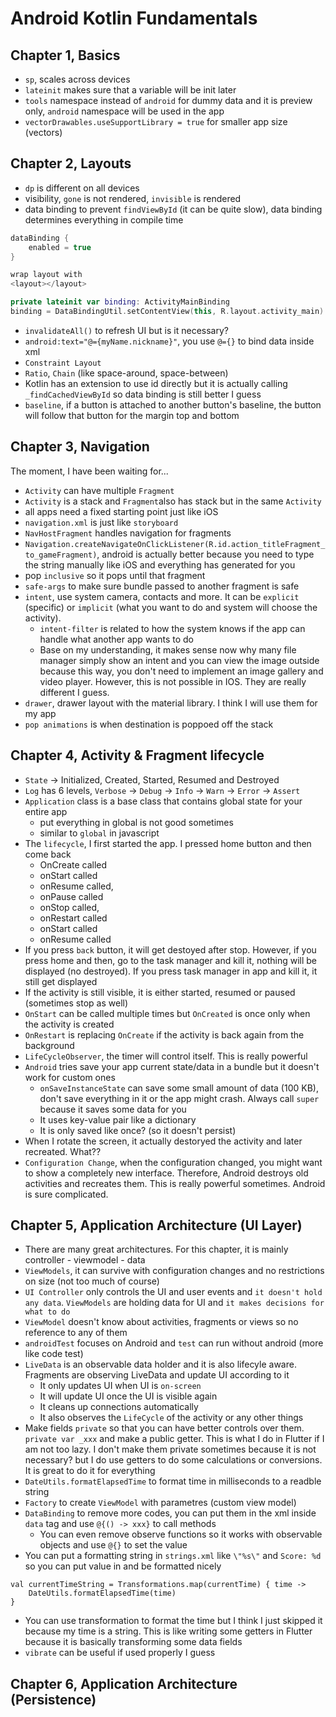 # Android Kotlin Fundamentals
## Chapter 1, Basics
- `sp`, scales across devices
- `lateinit` makes sure that a variable will be init later
- `tools` namespace instead of `android` for dummy data and it is preview only, `android` namespace will be used in the app
- `vectorDrawables.useSupportLibrary = true` for smaller app size (vectors)

## Chapter 2, Layouts
- `dp` is different on all devices
- visibility, `gone` is not rendered, `invisible` is rendered
- data binding to prevent `findViewById` (it can be quite slow), data binding determines everything in compile time
~~~kotlin
dataBinding {
    enabled = true
}

wrap layout with
<layout></layout>

private lateinit var binding: ActivityMainBinding
binding = DataBindingUtil.setContentView(this, R.layout.activity_main)
~~~
- `invalidateAll()` to refresh UI but is it necessary?
- `android:text="@={myName.nickname}"`, you use `@={}` to bind data inside xml
- `Constraint Layout`
- `Ratio`, `Chain` (like space-around, space-between)
- Kotlin has an extension to use id directly but it is actually calling `_findCachedViewById` so data binding is still better I guess
- `baseline`, if a button is attached to another button's baseline, the button will follow that button for the margin top and bottom

## Chapter 3, Navigation
The moment, I have been waiting for...
- `Activity` can have multiple `Fragment`
- `Activity` is a stack and `Fragment`also has stack but in the same `Activity`
- all apps need a fixed starting point just like iOS
- `navigation.xml` is just like `storyboard`
- `NavHostFragment` handles navigation for fragments
- `Navigation.createNavigateOnClickListener(R.id.action_titleFragment_to_gameFragment)`, android is actually better because you need to type the string manually like iOS and everything has generated for you
- pop `inclusive` so it pops until that fragment
- `safe-args` to make sure bundle passed to another fragment is safe
- `intent`, use system camera, contacts and more. It can be `explicit` (specific) or `implicit` (what you want to do and system will choose the activity).
    - `intent-filter` is related to how the system knows if the app can handle what another app wants to do
    - Base on my understanding, it makes sense now why many file manager simply show an intent and you can view the image outside because this way, you don't need to implement an image gallery and video player. However, this is not possible in IOS. They are really different I guess. 
- `drawer`, drawer layout with the material library. I think I will use them for my app
- `pop animations` is when destination is poppoed off the stack

## Chapter 4, Activity & Fragment lifecycle
- `State` -> Initialized, Created, Started, Resumed and Destroyed
- `Log` has 6 levels, `Verbose` -> `Debug` -> `Info` -> `Warn` -> `Error` -> `Assert`
- `Application` class is a base class that contains global state for your entire app
    - put everything in global is not good sometimes
    - similar to `global` in javascript
- The `lifecycle`, I first started the app. I pressed home button and then come back
    - OnCreate called
    - onStart called
    - onResume called,
    - onPause called
    - onStop called,
    - onRestart called
    - onStart called
    - onResume called
- If you press `back` button, it will get destoyed after stop. However, if you press home and then, go to the task manager and kill it, nothing will be displayed (no destroyed). If you press task manager in app and kill it, it still get displayed
- If the activity is still visible, it is either started, resumed or paused (sometimes stop as well)
- `OnStart` can be called multiple times but `OnCreated` is once only when the activity is created
- `OnRestart` is replacing `OnCreate` if the activity is back again from the background
- `LifeCycleObserver`, the timer will control itself. This is really powerful
- `Android` tries save your app current state/data in a bundle but it doesn't work for custom ones
    - `onSaveInstanceState` can save some small amount of data (100 KB), don't save everything in it or the app might crash. Always call `super` because it saves some data for you
    - It uses key-value pair like a dictionary
    - It is only saved like once? (so it doesn't persist)
- When I rotate the screen, it actually destoryed the activity and later recreated. What??
- `Configuration Change`, when the configuration changed, you might want to show a completely new interface. Therefore, Android destroys old activities and recreates them. This is really powerful sometimes. Android is sure complicated. 

## Chapter 5, Application Architecture (UI Layer)
- There are many great architectures. For this chapter, it is mainly controller - viewmodel - data
- `ViewModels`, it can survive with configuration changes and no restrictions on size (not too much of course)
- `UI Controller` only controls the UI and user events and `it doesn't hold any data`. `ViewModels` are holding data for UI and `it makes decisions for what to do` 
- `ViewModel` doesn't know about activities, fragments or views so no reference to any of them
- `androidTest` focuses on Android and `test` can run without android (more like code test)
- `LiveData` is an observable data holder and it is also lifecyle aware. Fragments are observing LiveData and update UI according to it
    - It only updates UI when UI is `on-screen`
    - It will update UI once the UI is visible again
    - It cleans up connections automatically
    - It also observes the `LifeCycle` of the activity or any other things
- Make fields `private` so that you can have better controls over them. `private var _xxx` and make a public getter. This is what I do in Flutter if I am not too lazy. I don't make them private sometimes because it is not necessary? but I do use getters to do some calculations or conversions. It is great to do it for everything
- `DateUtils.formatElapsedTime` to format time in milliseconds to a readble string
- `Factory` to create `ViewModel` with parametres (custom view model)
- `DataBinding` to remove more codes, you can put them in the xml inside `data` tag and use `@{() -> xxx}` to call methods
    - You can even remove observe functions so it works with observable objects and use `@{}` to set the value
- You can put a formatting string in `strings.xml` like `\"%s\"` and `Score: %d` so you can put value in and be formatted nicely
~~~
val currentTimeString = Transformations.map(currentTime) { time ->
    DateUtils.formatElapsedTime(time)
}
~~~
- You can use transformation to format the time but I think I just skipped it because my time is a string. This is like writing some getters in Flutter because it is basically transforming some data fields
- `vibrate` can be useful if used properly I guess

## Chapter 6, Application Architecture (Persistence)
